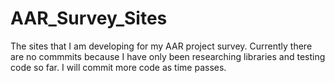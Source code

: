 # AAR_Survey_Sites

The sites that I am developing for my AAR project survey. Currently there are no commmits because I have only been researching libraries and testing code so far. I will commit more code as time passes.
